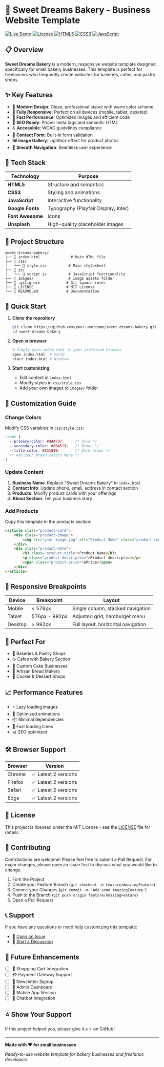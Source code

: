 # 🍰 Sweet Dreams Bakery - Business Website Template

[![Live Demo](https://img.shields.io/badge/Live%20Demo-View%20Site-gold?style=for-the-badge&logo=google-chrome)](https://your-username.github.io/sweet-dreams-bakery)
[![License](https://img.shields.io/badge/License-MIT-blue?style=for-the-badge)](LICENSE)
[![HTML5](https://img.shields.io/badge/HTML5-E34F26?style=for-the-badge&logo=html5&logoColor=white)](https://developer.mozilla.org/en-US/docs/Web/HTML)
[![CSS3](https://img.shields.io/badge/CSS3-1572B6?style=for-the-badge&logo=css3&logoColor=white)](https://developer.mozilla.org/en-US/docs/Web/CSS)
[![JavaScript](https://img.shields.io/badge/JavaScript-F7DF1E?style=for-the-badge&logo=javascript&logoColor=black)](https://developer.mozilla.org/en-US/docs/Web/JavaScript)

## 📋 Overview

**Sweet Dreams Bakery** is a modern, responsive website template designed specifically for small bakery businesses. This template is perfect for freelancers who frequently create websites for bakeries, cafes, and pastry shops.

## ✨ Key Features

- 🎨 **Modern Design**: Clean, professional layout with warm color scheme
- 📱 **Fully Responsive**: Perfect on all devices (mobile, tablet, desktop)  
- 🚀 **Fast Performance**: Optimized images and efficient code
- 🎯 **SEO Ready**: Proper meta tags and semantic HTML
- ♿ **Accessible**: WCAG guidelines compliance
- 📧 **Contact Form**: Built-in form validation
- 🖼️ **Image Gallery**: Lightbox effect for product photos
- 🧭 **Smooth Navigation**: Seamless user experience

## 🔧 Tech Stack

| Technology | Purpose |
|------------|---------|
| **HTML5** | Structure and semantics |
| **CSS3** | Styling and animations |
| **JavaScript** | Interactive functionality |
| **Google Fonts** | Typography (Playfair Display, Inter) |
| **Font Awesome** | Icons |
| **Unsplash** | High-quality placeholder images |

## 📁 Project Structure

```
sweet-dreams-bakery/
├── 📄 index.html              # Main HTML file
├── 📂 css/
│   └── 📄 style.css          # Main stylesheet
├── 📂 js/
│   └── 📄 script.js          # JavaScript functionality
├── 📂 images/                # Image assets folder
├── 📄 .gitignore            # Git ignore rules
├── 📄 LICENSE               # MIT License
└── 📄 README.md             # Documentation
```

## 🚀 Quick Start

1. **Clone the repository**
   ```bash
   git clone https://github.com/your-username/sweet-dreams-bakery.git
   cd sweet-dreams-bakery
   ```

2. **Open in browser**
   ```bash
   # Simply open index.html in your preferred browser
   open index.html  # macOS
   start index.html # Windows
   ```

3. **Start customizing**
   - Edit content in `index.html`
   - Modify styles in `css/style.css`
   - Add your own images to `images/` folder

## 🎨 Customization Guide

### Change Colors
Modify CSS variables in `css/style.css`:
```css
:root {
  --primary-color: #D4AF37;     /* Gold */
  --secondary-color: #8B4513;   /* Brown */
  --title-color: #2D1810;       /* Dark brown */
  /* Add your brand colors here */
}
```

### Update Content
1. **Business Name**: Replace "Sweet Dreams Bakery" in `index.html`
2. **Contact Info**: Update phone, email, address in contact section
3. **Products**: Modify product cards with your offerings
4. **About Section**: Tell your business story

### Add Products
Copy this template in the products section:
```html
<article class="product-card">
    <div class="product-image">
        <img src="your-image.jpg" alt="Product Name" class="product-img">
    </div>
    <div class="product-data">
        <h3 class="product-title">Product Name</h3>
        <p class="product-description">Product description</p>
        <span class="product-price">$Price</span>
    </div>
</article>
```

## 📱 Responsive Breakpoints

| Device | Breakpoint | Layout |
|--------|------------|---------|
| Mobile | < 576px | Single column, stacked navigation |
| Tablet | 576px - 992px | Adjusted grid, hamburger menu |
| Desktop | > 992px | Full layout, horizontal navigation |

## 🌟 Perfect For

- 🧁 Bakeries & Pastry Shops
- ☕ Cafes with Bakery Section  
- 🍰 Custom Cake Businesses
- 🍞 Artisan Bread Makers
- 🍪 Cookie & Dessert Shops

## 📈 Performance Features

- ⚡ Lazy loading images
- 🔧 Optimized animations
- 📦 Minimal dependencies
- 💨 Fast loading times
- 📊 SEO optimized

## 🛠️ Browser Support

| Browser | Version |
|---------|---------|
| Chrome | ✅ Latest 2 versions |
| Firefox | ✅ Latest 2 versions |
| Safari | ✅ Latest 2 versions |
| Edge | ✅ Latest 2 versions |

## 📝 License

This project is licensed under the MIT License - see the [LICENSE](LICENSE) file for details.

## 🤝 Contributing

Contributions are welcome! Please feel free to submit a Pull Request. For major changes, please open an issue first to discuss what you would like to change.

1. Fork the Project
2. Create your Feature Branch (`git checkout -b feature/AmazingFeature`)
3. Commit your Changes (`git commit -m 'Add some AmazingFeature'`)
4. Push to the Branch (`git push origin feature/AmazingFeature`)
5. Open a Pull Request

## 📞 Support

If you have any questions or need help customizing this template:

- 🐛 [Open an Issue](https://github.com/your-username/sweet-dreams-bakery/issues)
- 💬 [Start a Discussion](https://github.com/your-username/sweet-dreams-bakery/discussions)

## 🔮 Future Enhancements

- [ ] 🛒 Shopping Cart Integration
- [ ] 💳 Payment Gateway Support
- [ ] 📧 Newsletter Signup
- [ ] 🔐 Admin Dashboard
- [ ] 📱 Mobile App Version
- [ ] 🤖 Chatbot Integration

## ⭐ Show Your Support

If this project helped you, please give it a ⭐ on GitHub!

---

**Made with ❤️ for small businesses**

*Ready-to-use website template for bakery businesses and freelance developers*